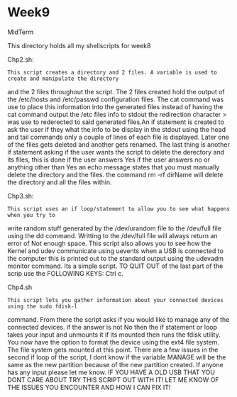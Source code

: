 # Week9
MidTerm

This directory holds all my shellscripts for week8 

Chp2.sh:

	This script creates a directory and 2 files. A variable is used to create and manipulate the directory
and the 2 files throughout the script. The 2 files created hold the output of the /etc/hosts and /etc/passwd 
configuration files. The cat command was use to place this information into the generated files instead of 
having the cat command output the /etc files info to stdout the redirection character > was use to rederected 
to said generated files.An if statement is created to ask the user if they what the info to be display in the stdout
using the head and tail commands only a couple of lines of each file is displayed.
Later one of the files gets deleted and another gets renamed. The last thing is another
if statement asking if the user wants the script to delete the derectory and its files, this is done if the user
answers Yes if the user answers no or anything other than Yes an echo
message states that you must manually delete the directory and the files. 
the command rm -rf dirName will delete the directory and all the files within.

Chp3.sh:

	This script uses an if loop/statement to allow you to see what happens when you try to 
write random stuff generated by the /dev/urandom file to the /dev/full file using the dd command.
Writting to the /dev/full file will always return an error of Not enough space.
This script also allows you to see how the Kernel and udev communicate using uevents when a USB is connected to the computer this is printed out to the standard output using the udevadm monitor command. Its a simple script.
TO QUIT OUT of the last part of the scrip use the FOLLOWING KEYS: Ctrl c.

Chp4.sh

	This script lets you gather information about your connected devices using the sudo fdisk-l
command. From there the script asks if you would like to manage any of the connected devices.
if the answer is not No then the if statement or loop takes your input and unmounts it if its mounted then runs the fdisk utility. You now have the option to format the device using  the ext4 file system. The file system gets mounted at this point.
There are a few issues in the second if loop of the script, I dont know if the variable MANAGE will be the same as the new partition because of the new partition created. If anyone has any input please let me know.
IF YOU HAVE A OLD USB THAT YOU DONT CARE ABOUT TRY THIS SCRIPT OUT WITH IT!
LET ME KNOW OF THE ISSUES YOU ENCOUNTER AND HOW I CAN FIX IT!
